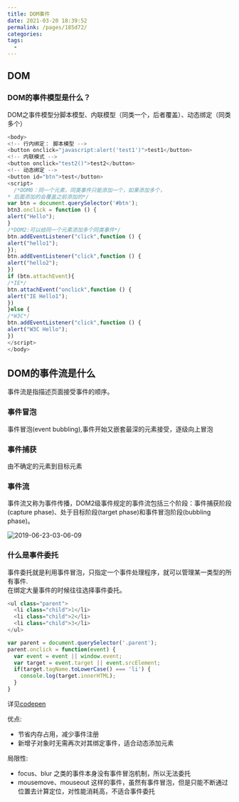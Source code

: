 ```yaml
---
title: DOM事件
date: 2021-03-20 18:39:52
permalink: /pages/185d72/
categories:
tags:
  - 
---
```

## DOM

### DOM的事件模型是什么？

DOM之事件模型分脚本模型、内联模型（同类一个，后者覆盖）、动态绑定（同类多个）

```js
<body>
<!-- 行内绑定： 脚本模型 -->
<button onclick="javascript:alert('test1')">test1</button>
<!-- 内联模式 -->
<button onclick="test2()">test2</button>
<!-- 动态绑定 -->
<button id="btn">test</button>
<script>
  /*DOM0：同一个元素，同类事件只能添加一个，如果添加多个，
* 后面添加的会覆盖之前添加的*/
var btn = document.querySelector('#btn');
btn3.onclick = function () {
alert("Hello");
}
/*DOM2:可以给同一个元素添加多个同类事件*/
btn.addEventListener("click",function () {
alert("hello1");
});
btn.addEventListener("click",function () {
alert("hello2");
})
if (btn.attachEvent){
/*IE*/
btn.attachEvent("onclick",function () {
alert("IE Hello1");
})
}else {
/*W3C*/
btn.addEventListener("click",function () {
alert("W3C Hello");
})
</script>
</body>
```


## DOM的事件流是什么

事件流是指描述页面接受事件的顺序。

### 事件冒泡

事件冒泡(event bubbling),事件开始又嵌套最深的元素接受，逐级向上冒泡

### 事件捕获

由不确定的元素到目标元素

### 事件流

事件流又称为事件传播，DOM2级事件规定的事件流包括三个阶段：事件捕获阶段(capture phase)、处于目标阶段(target phase)和事件冒泡阶段(bubbling phase)。

![2019-06-23-03-06-09]( https://xiaomuzhu-image.oss-cn-beijing.aliyuncs.com/276c91e03be37bc857446b7126428ea6.png)

### 什么是事件委托

事件委托就是利用事件冒泡，只指定一个事件处理程序，就可以管理某一类型的所有事件.  
在绑定大量事件的时候往往选择事件委托。

```js
<ul class="parent">
  <li class="child">1</li>
  <li class="child">2</li>
  <li class="child">3</li>
</ul>

var parent = document.querySelector('.parent');
parent.onclick = function(event) {
  var event = event || window.event;
  var target = event.target || event.srcElement;
  if(target.tagName.toLowerCase() === 'li') {
    console.log(target.innerHTML);
  }
}
```

详见[codepen](https://codepen.io/syun0216/pen/jONwKNz)

优点:

* 节省内存占用，减少事件注册
* 新增子对象时无需再次对其绑定事件，适合动态添加元素

局限性:

* focus、blur 之类的事件本身没有事件冒泡机制，所以无法委托
* mousemove、mouseout 这样的事件，虽然有事件冒泡，但是只能不断通过位置去计算定位，对性能消耗高，不适合事件委托